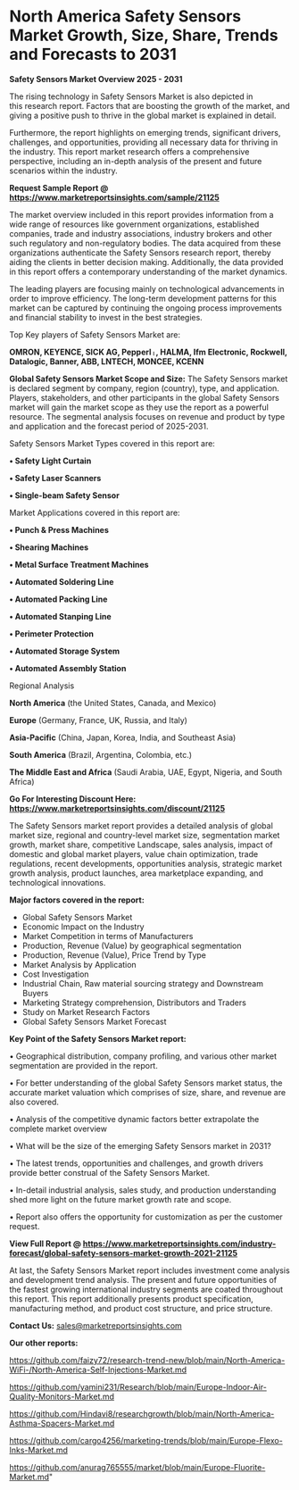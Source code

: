 # North America Safety Sensors Market Growth, Size, Share, Trends and Forecasts to 2031

<Strong> Safety Sensors Market Overview 2025 - 2031</strong>

The rising technology in Safety Sensors Market is also depicted in this research report. Factors that are boosting the growth of the market, and giving a positive push to thrive in the global market is explained in detail.

Furthermore, the report highlights on emerging trends, significant drivers, challenges, and opportunities, providing all necessary data for thriving in the industry. This report market research offers a comprehensive perspective, including an in-depth analysis of the present and future scenarios within the industry.

<strong>Request Sample Report @ <a href=https://www.marketreportsinsights.com/sample/21125>https://www.marketreportsinsights.com/sample/21125</a></strong>

The market overview included in this report provides information from a wide range of resources like government organizations, established companies, trade and industry associations, industry brokers and other such regulatory and non-regulatory bodies. The data acquired from these organizations authenticate the Safety Sensors research report, thereby aiding the clients in better decision making. Additionally, the data provided in this report offers a contemporary understanding of the market dynamics.

The leading players are focusing mainly on technological advancements in order to improve efficiency. The long-term development patterns for this market can be captured by continuing the ongoing process improvements and financial stability to invest in the best strategies.

Top Key players of Safety Sensors Market are:

<strong>OMRON, KEYENCE, SICK AG, Pepperlᛧ, HALMA, Ifm Electronic, Rockwell, Datalogic, Banner, ABB, LNTECH, MONCEE, KCENN</strong>

<strong><b>Global Safety Sensors Market Scope and Size:</b></strong>
The Safety Sensors market is declared segment by company, region (country), type, and application. Players, stakeholders, and other participants in the global Safety Sensors market will gain the market scope as they use the report as a powerful resource. The segmental analysis focuses on revenue and product by type and application and the forecast period of 2025-2031.

Safety Sensors Market Types covered in this report are:

<strong>• Safety Light Curtain

• Safety Laser Scanners

• Single-beam Safety Sensor</strong>

Market Applications covered in this report are:

<strong>• Punch & Press Machines

• Shearing Machines

• Metal Surface Treatment Machines

• Automated Soldering Line

• Automated Packing Line

• Automated Stanping Line

• Perimeter Protection

• Automated Storage System

• Automated Assembly Station</strong> 

Regional Analysis

<strong>North America</strong> (the United States, Canada, and Mexico)

<strong>Europe</strong> (Germany, France, UK, Russia, and Italy)

<strong>Asia-Pacific</strong> (China, Japan, Korea, India, and Southeast Asia)

<strong>South America</strong> (Brazil, Argentina, Colombia, etc.)

<strong>The Middle East and Africa</strong> (Saudi Arabia, UAE, Egypt, Nigeria, and South Africa)

<strong>Go For Interesting Discount Here: <a href=https://www.marketreportsinsights.com/discount/21125>https://www.marketreportsinsights.com/discount/21125</a></strong>

The Safety Sensors market report provides a detailed analysis of global market size, regional and country-level market size, segmentation market growth, market share, competitive Landscape, sales analysis, impact of domestic and global market players, value chain optimization, trade regulations, recent developments, opportunities analysis, strategic market growth analysis, product launches, area marketplace expanding, and technological innovations.

<strong><b>Major factors covered in the report:</b></strong>
<ul>
  <li>Global Safety Sensors Market </li>
  <li>Economic Impact on the Industry</li>
  <li>Market Competition in terms of Manufacturers</li>
  <li>Production, Revenue (Value) by geographical segmentation</li>
  <li>Production, Revenue (Value), Price Trend by Type</li>
  <li>Market Analysis by Application</li>
  <li>Cost Investigation</li>
  <li>Industrial Chain, Raw material sourcing strategy and Downstream Buyers</li>
  <li>Marketing Strategy comprehension, Distributors and Traders</li>
  <li>Study on Market Research Factors</li>
  <li>Global Safety Sensors Market Forecast</li>
</ul>

<strong><b>Key Point of the Safety Sensors Market report:</b></strong>

• Geographical distribution, company profiling, and various other market segmentation are provided in the report.

• For better understanding of the global Safety Sensors market status, the accurate market valuation which comprises of size, share, and revenue are also covered.

• Analysis of the competitive dynamic factors better extrapolate the complete market overview

• What will be the size of the emerging Safety Sensors market in 2031?

• The latest trends, opportunities and challenges, and growth drivers provide better construal of the Safety Sensors Market.

• In-detail industrial analysis, sales study, and production understanding shed more light on the future market growth rate and scope.

• Report also offers the opportunity for customization as per the customer request.

<strong><b>View Full Report @ <a href=https://www.marketreportsinsights.com/industry-forecast/global-safety-sensors-market-growth-2021-21125>https://www.marketreportsinsights.com/industry-forecast/global-safety-sensors-market-growth-2021-21125</a></b></strong>


At last, the Safety Sensors Market report includes investment come analysis and development trend analysis. The present and future opportunities of the fastest growing international industry segments are coated throughout this report. This report additionally presents product specification, manufacturing method, and product cost structure, and price structure.

<strong>Contact Us:</strong>
sales@marketreportsinsights.com

<strong>Our other reports:</strong>

<a href=https://github.com/faizy72/research-trend-new/blob/main/North-America-WiFi-/North-America-Self-Injections-Market.md>https://github.com/faizy72/research-trend-new/blob/main/North-America-WiFi-/North-America-Self-Injections-Market.md</a>

<a href=https://github.com/yamini231/Research/blob/main/Europe-Indoor-Air-Quality-Monitors-Market.md>https://github.com/yamini231/Research/blob/main/Europe-Indoor-Air-Quality-Monitors-Market.md</a>

<a href=https://github.com/Hindavi8/researchgrowth/blob/main/North-America-Asthma-Spacers-Market.md>https://github.com/Hindavi8/researchgrowth/blob/main/North-America-Asthma-Spacers-Market.md</a>

<a href=https://github.com/cargo4256/marketing-trends/blob/main/Europe-Flexo-Inks-Market.md>https://github.com/cargo4256/marketing-trends/blob/main/Europe-Flexo-Inks-Market.md</a>

<a href=https://github.com/anurag765555/market/blob/main/Europe-Fluorite-Market.md>https://github.com/anurag765555/market/blob/main/Europe-Fluorite-Market.md</a>"
